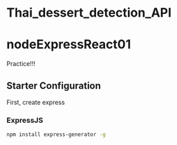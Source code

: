 # Thai_dessert_detection_API

# nodeExpressReact01
Practice!!!
## Starter Configuration
First, create express
### ExpressJS
```bash
npm install express-generator -g
```
